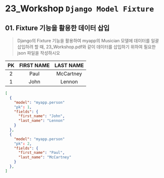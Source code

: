 # 23_Workshop	`Django Model Fixture`

## 01. Fixture 기능을 활용한 데이터 삽입

> Django의 Fixture 기능을 활용하여 myapp의 Musician 모델에 데이터를 일괄 삽입하려 할 때, 23_Workshop.pdf와 같이 데이터를 삽입하기 위하여 필요한 json 파일을 작성하시오

|  PK  | FIRST NAME | LAST NAME |
| :--: | :--------: | :-------: |
|  2   |    Paul    | McCartney |
|  1   |    John    |  Lennon   |

```json
[
  {
    "model": "myapp.person"
    "pk": 1,
    "fields": {
      "first_name": "John",
      "last_name": "Lennon"
    }
  },
  {
    "model": "myapp.person"
    "pk": 2,
    "fields": {
      "first_name": "Paul",
      "last_name": "McCartney"
    }
  },
]
```

